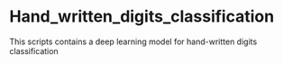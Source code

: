 # Hand_written_digits_classification
This scripts contains a deep learning model for hand-written digits classification

